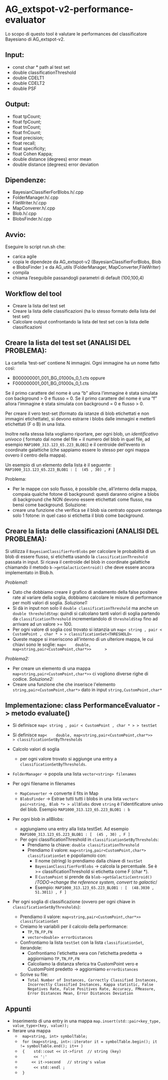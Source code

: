 # AG_extspot-v2-performance-evaluator

Lo scopo di questo tool è valutare le performances del classificatore Bayesiano di AG_extspot-v2. 

## Input:
* const char * path al test set
* double classificationThreshold
* double CDELT1
* double CDELT2
* double PSF

## Output:
* float tpCount;
* float fpCount;
* float tnCount;
* float fnCount;
* float precision;
* float recall;
* float specificity;
* float Cohen Kappa;
* double distance (degrees) error mean 
* double distance (degrees) error deviation

## Dipendenze:
* BayesianClassifierForBlobs.h/.cpp
* FolderManager.h/.cpp
* FileWriter.h/.cpp
* MapConverer.h/.cpp
* Blob.h/.cpp
* BlobsFinder.h/.cpp

## Avvio:
Eseguire lo script run.sh che:
* carica agile
* copia le dipendeze da AG_extspot-v2 (BayesianClassifierForBlobs, Blob e BlobsFinder ) e da AG_utils (FolderManager, MapConverter,FileWriter)
* compila
* chiama l’eseguibile passandogli parametri di default (100,100,4)

## Workflow del tool
* Creare la lista del test set 
* Creare la lista delle classificazioni (ha lo stesso formato della lista del test set)
* Calcolare output confrontando la lista del test set con la lista delle classificazioni

## Creare la lista del test set (ANALISI DEL PROBLEMA):
La cartella ‘test-set’ contiene N immagini. Ogni immagine ha un nome fatto così: 
* B000000001_001_BG_01000s_0_1.cts 
oppure 
* F000000001_001_BG_01000s_0_1.cts

Se il primo carattere del nome è una “b” allora l’immagine è stata simulata con background > 0 e flusso = 0.
Se il primo carattere del nome è una “f” allora l’immagine è stata simulata con background = 0 e flusso > 0.

Per creare il vero test-set (formato da istanze di blob etichettati e non immagini etichettate), si devono estrarre i blobs dalle immagini e metterli etichettati (F o B) in una lista.
    
Inoltre nella stessa lista vogliamo riportare, per ogni blob, un *identificativo univoco* ( formato dal nome del file + il numero del blob in quel file, ad esempio `MAP1000_313.123_65.223_BLOB1`) e il centroide dell’evento in coordinate galattiche (che sappiamo essere lo stesso per ogni mappa ovvero il centro della mappa).

Un esempio di un elemento della lista è il seguente:
`MAP1000_313.123_65.223_BLOB1 : [  (45 , 30) , F ]`

Problema: 
* Per le mappe con solo flusso, è possibile che, all’interno della mappa, compaia qualche fotone di background: questi daranno origine a blobs di background che NON devono essere etichettati come flusso, ma bensì come background.
Soluzione:
* creare una funzione che verifica se il blob sia centrato oppure contenga solo 1 fotone: in quel caso si etichetta il blob come background.

## Creare la lista delle classificazioni (ANALISI DEL PROBLEMA):
Si utilizza il `BayesianClassifierForBlobs` per calcolare le probabilità di un blob di essere flusso, si etichetta usando la `classificationThreshold` passata in input. 
Si ricava il centroide del blob in coordinate galattiche chiamando il metodo `b->getGalacticCentroid()` che deve essere ancora implementato in Blob.h.

*Problema1:*
* Dato che dobbiamo creare il grafico di andamento della false positeve rate al variare della soglia, dobbiamo calcolare le misure di performance per molti valori di soglia. 
*Soluzione1:*
* Si dà in input non solo il `double classificationThreshold` ma anche un `double thresholdStep`: quindi si calcolano tanti valori di soglia partendo da `classificationThreshold` incrementandolo di `thresholdStep` fino ad arrivare ad un valore >= 100.
* Per ogni valore di soglia così trovato si istanzia un `map< string , pair < CustomPoint , char * > > classificationSet<THRESHOLD>`
* Queste mappe si inseriscono all'interno di un ulteriore mappa, le cui chiavi sono le soglie:  `map<    double, map<string,pair<CustomPoint,char*>>      >`

*Problema2:*
* Per creare un elemento di una mappa `map<string,pair<CustomPoint,char*>>` ci vogliono diverse righe di codice.
*Soluzione2:*
* Creare una funzione che che inserisce l'elemento `string,pair<CustomPoint,char*>` dato in input `string,CustomPoint,char*`

## Implementazione: class PerformanceEvaluator -> metodo evaluate()

* Si definisce `map< string , pair < CustomPoint , char * > > testSet`
* Si definisce `map<    double, map<string,pair<CustomPoint,char*>>      > classificationSetByThresholds`
* Calcolo valori di soglia
    * per ogni valore trovato si aggiunge una entry a `classificationSetByThresholds`.
* `FolderManager` -> popola una lista `vector<string> filenames`
* Per ogni filename in filenames
    * `MapConverter` -> converte il fits in Map
    * `BlobsFinder` -> Estrae tutti tutti i blobs in una lista `vector< pair<string, Blob *> > allBlobs` dove `string` è l'identificatore univo del blob. Esempio `MAP1000_313.123_65.223_BLOB1 : b`

* Per ogni blob in allBlobs:
    * aggiungiamo una entry alla lista testSet. Ad esempio `MAP1000_313.123_65.223_BLOB1 : [  (45 , 30) , F ]`
    * Per ogni classificationThreshold in `classificationSetByThresholds`:
        * Prendiamo la chiave: `double classificationThreshold`
        * Prendiamo il valore: `map<string,pair<CustomPoint,char*> classificationSet` e popoliamolo con:
            * Il nome (string) lo prendiamo dalla chiave di `testSet`
            * `BayesianClassifierForBlobs` -> calcola la percentuale. Se è >= classificationThreshold si etichetta come F (char *).
            * Il `CustomPoint` si prende da `blob->getGalacticCentroid()` /*TODO->change the reference system, convert to galactic*/
            * Esempio: `MAP1000_313.123_65.223_BLOB1 : [  (48.3030 , 51.3011) , F ]`
 
* Per ogni soglia di classificazione (ovvero per ogni chiave in `classificationSetByThresholds`):
    * Prendiamo il valore: `map<string,pair<CustomPoint,char*>> classificationSet`
    * Creiamo le variabili per il calcolo della performance:
        * `TP,TN,FP,FN`
        * `vector<double> errorDistances`
    * Confrontiamo la lista `testSet` con la lista `classificationSet`, iterandole:
        * Confrontiamo l'etichetta vera con l'etichetta predetta -> aggiorniamo `TP,TN,FP,FN`
        * Calcoliamo la distanza sferica tra CustomPoint vero e CustomPoint predetto -> aggiorniamo `errorDistances`
    * Scrive su file:
        * `Total Number of Instances, Correctly Classified Instances, Incorrectly Classified Instances, Kappa statistic, False Negatives Rate, False Positives Rate, Accuracy, FMeasure, Error Distances Mean, Error Distances Deviation`

## Appunti 
* Inserimento di una entry in una mappa `map.insert(std::pair<key_type, value_type>(key, value));`
* Iterare una mappa 
    * ` map<string, int> symbolTable;`
    * ` for (map<string, int>::iterator it = symbolTable.begin(); it != symbolTable.end(); it++ )`
    * ` {    std::cout << it->first  // string (key)`
    * `      << ':'`
    * `      << it->second   // string's value `
    * `      << std::endl ;`
    * ` }`
